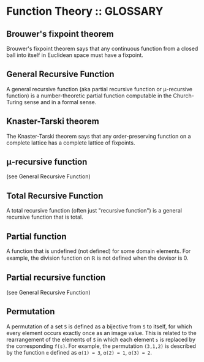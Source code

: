 # Function Theory :: GLOSSARY


## Brouwer's fixpoint theorem
Brouwer's fixpoint theorem says that any continuous function from a closed ball into itself in Euclidean space must have a fixpoint.

## General Recursive Function
A general recursive function (aka partial recursive function or μ-recursive function) is a number-theoretic partial function computable in the Church-Turing sense and in a formal sense.

## Knaster-Tarski theorem
The Knaster-Tarski theorem says that any order-preserving function on a complete lattice has a complete lattice of fixpoints.

## μ-recursive function
(see General Recursive Function)

## Total Recursive Function
A total recursive function (often just "recursive function") is a general recursive function that is total.

## Partial function
A function that is undefined (not defined) for some domain elements. For example, the division function on ℝ is not defined when the devisor is 0.

## Partial recursive function
(see General Recursive Function)

## Permutation
A permutation of a set `S` is defined as a bijective from `S` to itself, for which every element occurs exactly once as an image value. This is related to the rearrangement of the elements of `S` in which each element `s` is replaced by the corresponding `f(s)`. For example, the permutation `(3,1,2)` is described by the function `α` defined as `α(1) = 3`, `α(2) = 1`, `α(3) = 2`.
